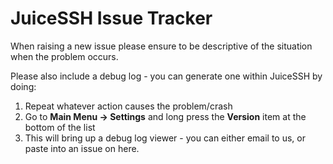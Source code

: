 JuiceSSH Issue Tracker
========

When raising a new issue please ensure to be descriptive of the situation when the problem occurs.

Please also include a debug log - you can generate one within JuiceSSH by doing:

1. Repeat whatever action causes the problem/crash
2. Go to **Main Menu -> Settings** and long press the **Version** item at the bottom of the list
3. This will bring up a debug log viewer - you can either email to us, or paste into an issue on here.

